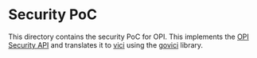 # Security PoC

This directory contains the security PoC for OPI. This implements the
[OPI Security API](https://github.com/opiproject/opi-api/blob/main/security/security-spec.md)
and translates it to [vici](https://docs.strongswan.org/docs/5.9/plugins/vici.html) using
the [govici](https://github.com/strongswan/govici) library.
